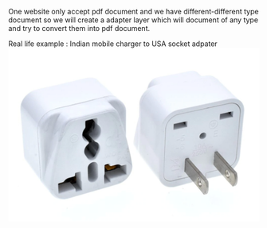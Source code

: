 One website only accept pdf document and we have different-different type document so we will create a adapter layer which will
document of any type and try to convert them into pdf document.

Real life example : Indian mobile charger to USA socket adpater
![charger_adapter.png](charger_adapter.png)